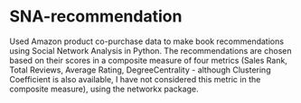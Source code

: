 # SNA-recommendation

Used Amazon product co-purchase data to make book recommendations using Social Network Analysis in Python. The recommendations are chosen based on their scores in a composite measure of four metrics (Sales Rank, Total Reviews, Average Rating, DegreeCentrality - although Clustering Coefficient is also available, I have not considered this metric in the composite measure), using the networkx package.
